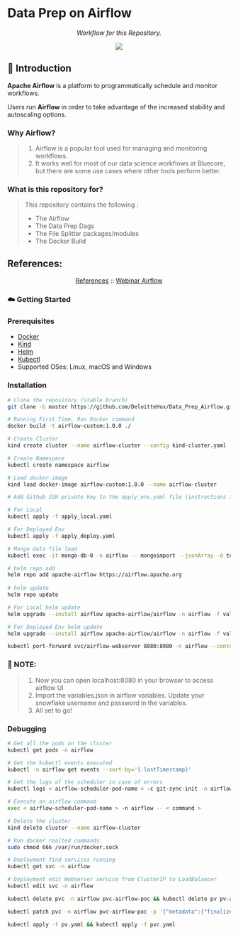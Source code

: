 # Data Prep on Airflow

*<p align="center">Workflow for this Repository.</p>*
<p align="center">
  <a href="https://github.com/DeloitteHux/Data_Prep_Airflow/actions/workflows/changelog.yml"><img src="https://github.com/leon-ai/leon/actions/workflows/build.yml/badge.svg?branch=develop" /></a>
  <br>
</p>

## 👋 Introduction
**Apache Airflow** is a platform to programmatically schedule and monitor workflows.

Users run **Airflow**  in order to take advantage of the increased stability and autoscaling options.

### Why Airflow?

> 1. Airflow is a popular tool used for managing and monitoring workflows.
> 2. It works well for most of our data science workflows at Bluecore, but there are some use cases where other tools perform better.

### What is this repository for?

> This repository contains the following :
> - The Airflow
> - The Data Prep Dags
> - The File Splitter packages/modules
> - The Docker Build

## References:

<p align="center">
  <a href="https://airflow.apache.org/">References</a> ::
  <a href="https://github.com/marclamberti/webinar-airflow-chart">Webinar Airflow</a> 
</p>

### ☁️ Getting Started

### Prerequisites

- [Docker](https://docs.docker.com/engine/install/)
- [Kind](https://kind.sigs.k8s.io/docs/user/quick-start/) 
- [Helm](https://helm.sh/docs/intro/install/)
- [Kubectl](https://kubernetes.io/docs/tasks/tools/install-kubectl-windows/)
- Supported OSes: Linux, macOS and Windows

### Installation

```sh
# Clone the repository (stable branch)
git clone -b master https://github.com/DeloitteHux/Data_Prep_Airflow.git

# Running First Time, Run Docker command
docker build -t airflow-custom:1.0.0 ./

# Create Cluster 
kind create cluster --name airflow-cluster --config kind-cluster.yaml

# Create Namespace
kubectl create namespace airflow

# Load docker image 
kind load docker-image airflow-custom:1.0.0 --name airflow-cluster

# Add Github SSH private key to the apply_env.yaml file (instructions in the file)

# For Local
kubectl apply -f apply_local.yaml

# For Deployed Env
kubectl apply -f apply_deploy.yaml

# Mongo data file load
kubectl exec -it mongo-db-0 -n airflow -- mongoimport --jsonArray -d test -c admin --file tmp/data/config/data.json

# helm repo add
helm repo add apache-airflow https://airflow.apache.org
 
# helm update
helm repo update

# For Local helm update
helm upgrade --install airflow apache-airflow/airflow -n airflow -f values_local.yaml --debug

# For Deployed Env helm update
helm upgrade --install airflow apache-airflow/airflow -n airflow -f values_deploy.yaml --debug

kubectl port-forward svc/airflow-webserver 8080:8080 -n airflow --context kind-airflow-cluster

```

### 🚀 NOTE:

> 1. Now you can open localhost:8080 in your browser to access airflow UI
> 2. Import the variables.json in airflow variables. Update your snowflake username and password in the variables.
> 3. All set to go!

### Debugging

```sh
# Get all the pods on the cluster
kubectl get pods -n airflow

# Get the kubectl events executed
kubectl -n airflow get events --sort-by='{.lastTimestamp}'

# Get the logs of the scheduler in case of errors 
kubectl logs < airflow-scheduler-pod-name > -c git-sync-init -n airflow

# Execute an airflow command
exec < airflow-scheduler-pod-name > -n airflow -- < command >

# Delete the cluster
kind delete cluster --name airflow-cluster

# Run docker realted commands
sudo chmod 666 /var/run/docker.sock

# Deployment find services running
kubectl get svc -n airflow

# Deployment edit Webserver service from ClusterIP to LoadBalancer
kubectl edit svc -n airflow

kubectl delete pvc -n airflow pvc-airflow-poc && kubectl delete pv pv-airflow-poc

kubectl patch pvc -n airflow pvc-airflow-poc -p '{"metadata":{"finalizers":null}}'

kubectl apply -f pv.yaml && kubectl apply -f pvc.yaml


```
